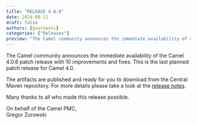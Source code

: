 ```yaml
---
title: "RELEASE 4.0.6"
date: 2024-08-12
draft: false
authors: [gzurowski]
categories: ["Releases"]
preview: "The Camel community announces the immediate availability of a the new Camel 4.0.6 patch release"
---
```


The Camel community announces the immediate availability of the Camel 4.0.6 patch release with 10 improvements and fixes.
This is the last planned patch release for Camel 4.0.

The artifacts are published and ready for you to download from the Central Maven repository. For more details please take a look at the [release notes](/releases/release-4.0.6/).

Many thanks to all who made this release possible.

On behalf of the Camel PMC,  
Gregor Zurowski
